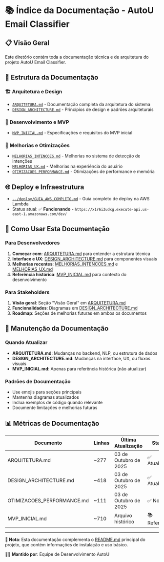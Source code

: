 # 📚 Índice da Documentação - AutoU Email Classifier

## 📋 Visão Geral
Este diretório contém toda a documentação técnica e de arquitetura do projeto AutoU Email Classifier.

## 📁 Estrutura da Documentação

### 🏗️ **Arquitetura e Design**
- [`ARQUITETURA.md`](./ARQUITETURA.md) - Documentação completa da arquitetura do sistema
- [`DESIGN_ARCHITECTURE.md`](./DESIGN_ARCHITECTURE.md) - Princípios de design e padrões arquiteturais

### 🚀 **Desenvolvimento e MVP**
- [`MVP_INICIAL.md`](./MVP_INICIAL.md) - Especificações e requisitos do MVP inicial

### 🔧 **Melhorias e Otimizações**
- [`MELHORIAS_INTENCOES.md`](./MELHORIAS_INTENCOES.md) - Melhorias no sistema de detecção de intenções
- [`MELHORIAS_UX.md`](./MELHORIAS_UX.md) - Melhorias na experiência do usuário
- [`OTIMIZACOES_PERFORMANCE.md`](./OTIMIZACOES_PERFORMANCE.md) - Otimizações de performance e memória

## 🌐 **Deploy e Infraestrutura**
- [`../deploy/GUIA_AWS_COMPLETO.md`](../deploy/GUIA_AWS_COMPLETO.md) - Guia completo de deploy na AWS Lambda
- Status atual: ✅ **Funcionando** - `https://x1r6i3udxg.execute-api.us-east-1.amazonaws.com/dev/`

## 🎯 Como Usar Esta Documentação

### Para Desenvolvedores
1. **Começar com**: [ARQUITETURA.md](./ARQUITETURA.md) para entender a estrutura técnica
2. **Interface e UX**: [DESIGN_ARCHITECTURE.md](./DESIGN_ARCHITECTURE.md) para componentes visuais
3. **Melhorias recentes**: [MELHORIAS_INTENCOES.md](./MELHORIAS_INTENCOES.md) e [MELHORIAS_UX.md](./MELHORIAS_UX.md)
4. **Referência histórica**: [MVP_INICIAL.md](./MVP_INICIAL.md) para contexto do desenvolvimento

### Para Stakeholders
1. **Visão geral**: Seção "Visão Geral" em [ARQUITETURA.md](./ARQUITETURA.md)
2. **Funcionalidades**: Diagramas em [DESIGN_ARCHITECTURE.md](./DESIGN_ARCHITECTURE.md)
3. **Roadmap**: Seções de melhorias futuras em ambos os documentos

## 🔄 Manutenção da Documentação

### Quando Atualizar
- **ARQUITETURA.md**: Mudanças no backend, NLP, ou estrutura de dados
- **DESIGN_ARCHITECTURE.md**: Mudanças na interface, UX, ou fluxos visuais
- **MVP_INICIAL.md**: Apenas para referência histórica (não atualizar)

### Padrões de Documentação
- Use emojis para seções principais
- Mantenha diagramas atualizados
- Inclua exemplos de código quando relevante
- Documente limitações e melhorias futuras

## 📊 Métricas de Documentação

| Documento | Linhas | Última Atualização | Status |
|-----------|--------|-------------------|--------|
| ARQUITETURA.md | ~277 | 03 de Outubro de 2025 | ✅ Atualizado |
| DESIGN_ARCHITECTURE.md | ~418 | 03 de Outubro de 2025 | ✅ Atualizado |
| OTIMIZACOES_PERFORMANCE.md | ~111 | 03 de Outubro de 2025 | ✅ Novo |
| MVP_INICIAL.md | ~710 | Arquivo histórico | 📚 Referência |

---

**📝 Nota**: Esta documentação complementa o [README.md](../README.md) principal do projeto, que contém informações de instalação e uso básico.

**👨‍💻 Mantido por**: Equipe de Desenvolvimento AutoU